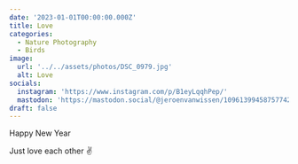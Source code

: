 ```yaml
---
date: '2023-01-01T00:00:00.000Z'
title: Love
categories:
  - Nature Photography
  - Birds
image:
  url: '../../assets/photos/DSC_0979.jpg'
  alt: Love
socials:
  instagram: 'https://www.instagram.com/p/B1eyLqqhPep/'
  mastodon: 'https://mastodon.social/@jeroenvanwissen/109613994587577422'
draft: false
---
```


Happy New Year

Just love each other ✌️
